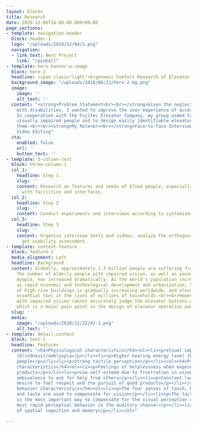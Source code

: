 ```yaml
---
layout: blocks
title: Research
date: 2020-12-06T16:00:00.000+00:00
page_sections:
- template: navigation-header
  block: header-1
  logo: "/uploads/2020/12/04/1.png"
  navigation:
  - link_text: Next Project
    link: "/pinball"
- template: hero-banner-w-image
  block: hero-2
  headline: <span class="light">Ergonomic Comfort Research of Elevator Button</span>
  background_image: "/uploads/2018/06/21/hero-2-bg.png"
  image:
    image: ''
    alt_text: ''
  content: "<strong>Problem Statement<br><br></strong>Given the neglect of people
    with disabilities, I wanted to improve the user experience of accessible facilities.
    In cooperation with the Fujitec Elevator Company, my group aimed to interview
    visually impaired people and to design easily identifiable elevator buttons for
    them.<br><br><strong>My Role<br><br></strong>Face-to-face Interview, Data Processing,
    Video Editing"
  cta:
    enabled: false
    url: ''
    button_text: ''
- template: 3-column-text
  block: three-column-1
  col_1:
    headline: Step 1
    slug: ''
    content: Research on features and needs of blind people, especially how they interact
      with facilities and interfaces.
  col_2:
    headline: Step 2
    slug: ''
    content: Conduct experiments and interviews according to systemized methodology.
  col_3:
    headline: Step 3
    slug: ''
    content: Organize interview texts and videos, analyze the orthogonal table to
      get usability assessment.
- template: content-feature
  block: feature-1
  media_alignment: Left
  headline: Background
  content: Globally, approximately 1.3 billion people are suffering from vision impairment.
    The number of elderly people with impaired vision, as well as young people with
    myopia, has increased dramatically. As the world's population increases, as well
    as rapid economic and technological development and urbanization, the proportion
    of high-rise buildings is gradually increasing worldwide, and elevators are an
    essential tool in the lives of millions of households.<br><br>However, people
    with impaired vision cannot accurately judge the elevator buttons when using elevators,
    which is a major pain point in the design of elevator operation panels.
  slug: ''
  media:
    image: "/uploads/2020/12/22/42-1.png"
    alt_text: ''
- template: detail-content
  block: text-1
  headline: Features
  content: "<h4>Physiological characteristics</h4><ol><li><p>Visual impairment: blindness
    (blindness)/amblyopia</p></li><li><p>Higher hearing energy level than sighted
    people</p></li><li><p>Strong tactile perception</p></li></ol><h4>Psychological
    characteristics</h4><ol><li><p>Feelings of helplessness when exposed to complex
    products</p></li><li><p>Low self-esteem due to frustration in using products</p></li><li><p>Sensitive
    ambivalence to ask for help from others</p></li><li><p>Constant lack of security</p></li><li><p>The
    desire to feel respect and the pursuit of good products</p></li></ol><h4>Perceptual
    behavior characteristics</h4><ol><li><p>The four senses of touch, hearing, smell,
    and taste are used to compensate for vision</p></li><li><p>The tactile index finger
    is the most important way to compensate for the visual perception of products</p></li><li><p>The
    most rapid perceptual behavior is the auditory channel</p></li><li><p>Strong sense
    of spatial cognition and memory</p></li></ol>"

---
```

